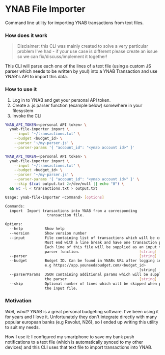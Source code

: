 # YNAB File Importer

Command line utility for importing YNAB transactions from text files. 

### How does it work

> Disclaimer: this CLI was mainly created to solve a very particular problem I've had - if your use case is different please create an issue so we can fix/discuss/implement it together!

This CLI will parse each one of the lines of a text file (using a custom JS parser which needs to be written by you!)
into a YNAB Transaction and use YNAB's API to import this data.

### How to use it

1. Log in to YNAB and get your personal API token.
2. Create a .js parser function (example below) somewhere in your filesystem
3. Invoke the CLI

```sh
YNAB_API_TOKEN=<personal API token> \
  ynab-file-importer import \
    --input '~/transactions.txt' \
    --budget <budget_id> \
    --parser '~/my-parser.js' \
    --parser-params '{ "account_id": "<ynab account id>" }'
```

```sh
YNAB_API_TOKEN=<personal API token> \
  ynab-file-importer import \
    --input '~/transactions.txt' \
    --budget <budget_id> \
    --parser '~/my-parser.js' \
    --parser-params '{ "account_id": "<ynab account id>" }' \
    --skip $(cat output.txt 2>/dev/null || echo "0") \
  && wc -l < transactions.txt > output.txt
```



```sh
Usage: ynab-file-importer <command> [options]

Commands:
  import  Import transactions into YNAB from a corresponding
                   transaction file.

Options:
  --help          Show help                                            [boolean]
  --version       Show version number                                  [boolean]
  --input         File containing list of transactions which will be created.
                  Must end with a line break and have one transaction per line.
                  Each line of this file will be supplied as an input to the
                  parser function.                           [string] [required]
  --parser                                                   [string] [required]
  --budget        Budget ID. Can be found in YNABs URL after logging in.
                  e.g https://app.youneedabudget.com/<budget_id>
                                                             [string] [required]
  --parserParams  JSON containing additional params which will be supplied to
                  the parser                                 [string] [required]
  --skip          Optional number of lines which will be skipped when parsing
                  the input file.                                       [number]
```


### Motivation

_Wait, what?_
YNAB is a great personal budgeting software. I've been using it for years and I love it. 
Unfortunately they don't integrate directly with many popular european banks (e.g Revolut, N26), so I ended
up writing this utility to suit my needs. 

How I use it: I configured my smartphone to save my bank push notifications to a text file (which is automatically synced to my other devices) and this CLI uses that text file to import transactions into YNAB.
